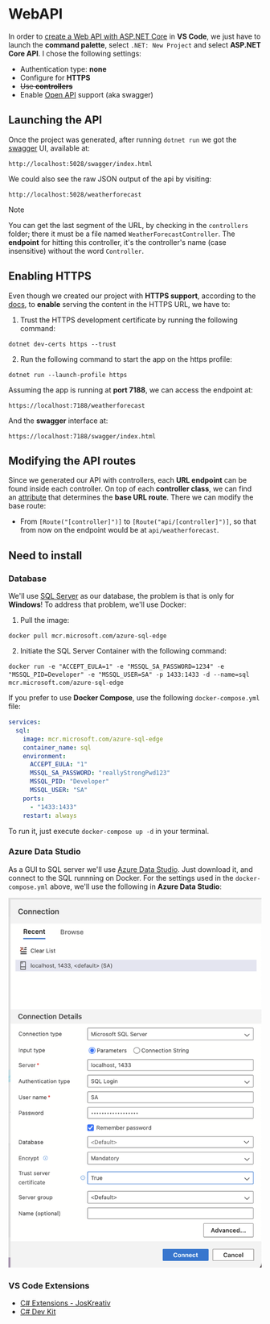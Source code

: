 # WebAPI

In order to [create a Web API with ASP.NET Core](https://learn.microsoft.com/en-us/aspnet/core/tutorials/first-web-api?view=aspnetcore-8.0&tabs=visual-studio-code) in **VS Code**, we just have to launch the **command palette**, select `.NET: New Project` and select **ASP.NET Core API**. I chose the following settings:

- Authentication type: **none**
- Configure for **HTTPS**
- ~~Use **controllers**~~
- Enable [Open API](https://www.openapis.org/) support (aka swagger)

## Launching the API

Once the project was generated, after running `dotnet run` we got the [swagger](https://swagger.io/) UI, available at:
```
http://localhost:5028/swagger/index.html
```

We could also see the raw JSON output of the api by visiting:
```
http://localhost:5028/weatherforecast
```

> [!NOTE]
> You can get the last segment of the URL, by checking in the `controllers` folder; there it must be a file named `WeatherForecastController`. The **endpoint** for hitting this controller, it's the controller's name (case insensitive) without the word `Controller`.

## Enabling HTTPS

Even though we created our project with **HTTPS support**, according to the [docs](https://learn.microsoft.com/en-us/aspnet/core/tutorials/first-web-api?view=aspnetcore-8.0&tabs=visual-studio-code), to **enable** serving the content in the HTTPS URL, we have to:

1. Trust the HTTPS development certificate by running the following command:

```
dotnet dev-certs https --trust
```

2. Run the following command to start the app on the https profile:

```
dotnet run --launch-profile https
```

Assuming the app is running at **port 7188**, we can access the endpoint at:

```
https://localhost:7188/weatherforecast
```

And the **swagger** interface at:

```
https://localhost:7188/swagger/index.html
```

## Modifying the API routes

Since we generated our API with controllers, each **URL endpoint** can be found inside each controller. On top of each **controller class**, we can find an [attribute](https://learn.microsoft.com/en-us/dotnet/csharp/advanced-topics/reflection-and-attributes/) that determines the **base URL route**. There we can modify the base route:

- From `[Route("[controller]")]` to `[Route("api/[controller]")]`, so that from now on the endpoint would be at `api/weatherforecast`. 

## Need to install

### Database

We'll use [SQL Server](https://www.microsoft.com/en-us/sql-server/sql-server-downloads) as our database, the problem is that is only for **Windows**! To address that problem, we'll use Docker:

1. Pull the image:
```
docker pull mcr.microsoft.com/azure-sql-edge
```

2. Initiate the SQL Server Container with the following command:
```
docker run -e "ACCEPT_EULA=1" -e "MSSQL_SA_PASSWORD=1234" -e "MSSQL_PID=Developer" -e "MSSQL_USER=SA" -p 1433:1433 -d --name=sql mcr.microsoft.com/azure-sql-edge
```

If you prefer to use **Docker Compose**, use the following `docker-compose.yml` file:

```yaml
services:
  sql:
    image: mcr.microsoft.com/azure-sql-edge
    container_name: sql
    environment:
      ACCEPT_EULA: "1"
      MSSQL_SA_PASSWORD: "reallyStrongPwd123"
      MSSQL_PID: "Developer"
      MSSQL_USER: "SA"
    ports:
      - "1433:1433"
    restart: always
```

To run it, just execute `docker-compose up -d` in your terminal.

### Azure Data Studio

As a GUI to SQL server we'll use [Azure Data Studio](https://azure.microsoft.com/en-us/products/data-studio). Just download it, and connect to the SQL runnning on Docker. For the settings used in the `docker-compose.yml` above, we'll use the following in **Azure Data Studio**:

![Azure Data Studio](./README/azure-data-studio.png)

### VS Code Extensions

- [C# Extensions - JosKreativ](https://marketplace.visualstudio.com/items?itemName=kreativ-software.csharpextensions)
- [C# Dev Kit](https://marketplace.visualstudio.com/items?itemName=kreativ-software.csharpextensions)